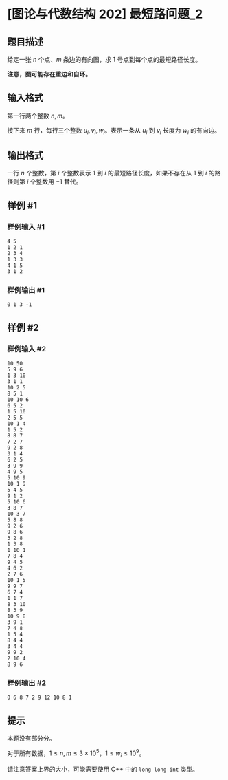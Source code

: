 # [图论与代数结构 202] 最短路问题_2

## 题目描述

给定一张 $n$ 个点、$m$ 条边的有向图，求 $1$ 号点到每个点的最短路径长度。

**注意，图可能存在重边和自环。**

## 输入格式

第一行两个整数 $n, m$。

接下来 $m$ 行，每行三个整数 $u_i, v_i, w_i$。表示一条从 $u_i$ 到 $v_i$ 长度为 $w_i$ 的有向边。

## 输出格式

一行 $n$ 个整数，第 $i$ 个整数表示 $1$ 到 $i$ 的最短路径长度，如果不存在从 $1$ 到 $i$ 的路径则第 $i$ 个整数用 $-1$ 替代。

## 样例 #1

### 样例输入 #1
```
4 5
1 2 1
2 3 4
1 3 3
4 1 5
3 1 2
```

### 样例输出 #1

```
0 1 3 -1
```

## 样例 #2

### 样例输入 #2
```
10 50
5 9 6
1 3 10
3 1 1
10 2 5
8 5 1
10 10 6
6 5 2
1 5 10
2 5 5
10 1 4
1 5 2
8 8 7
7 2 7
9 2 8
3 1 4
6 2 5
3 9 9
4 9 5
5 10 9
10 1 9
5 4 5
9 1 2
5 10 6
3 8 7
10 3 7
5 8 8
9 2 6
9 8 6
3 2 8
1 3 8
1 10 1
7 8 4
9 4 5
4 6 2
2 7 6
10 1 5
9 9 7
6 7 4
1 1 7
8 3 10
8 3 9
10 9 8
3 9 1
7 4 8
1 5 4
8 4 4
3 4 4
9 9 2
2 10 4
8 9 6
```

### 样例输出 #2

```
0 6 8 7 2 9 12 10 8 1
```

## 提示

本题没有部分分。

对于所有数据，$1\leq n,m \leq 3\times 10^5$，$1\leq w_i\leq 10^9$。

请注意答案上界的大小，可能需要使用 C++ 中的 `long long int` 类型。
